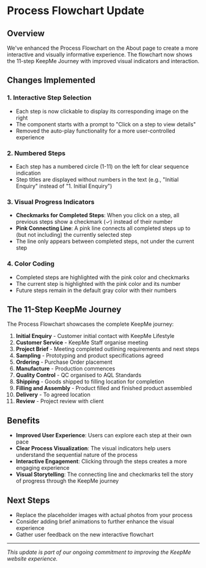 # Process Flowchart Update

## Overview

We've enhanced the Process Flowchart on the About page to create a more interactive and visually informative experience. The flowchart now shows the 11-step KeepMe Journey with improved visual indicators and interaction.

## Changes Implemented

### 1. Interactive Step Selection
- Each step is now clickable to display its corresponding image on the right
- The component starts with a prompt to "Click on a step to view details"
- Removed the auto-play functionality for a more user-controlled experience

### 2. Numbered Steps
- Each step has a numbered circle (1-11) on the left for clear sequence indication
- Step titles are displayed without numbers in the text (e.g., "Initial Enquiry" instead of "1. Initial Enquiry")

### 3. Visual Progress Indicators
- **Checkmarks for Completed Steps**: When you click on a step, all previous steps show a checkmark (✓) instead of their number
- **Pink Connecting Line**: A pink line connects all completed steps up to (but not including) the currently selected step
- The line only appears between completed steps, not under the current step

### 4. Color Coding
- Completed steps are highlighted with the pink color and checkmarks
- The current step is highlighted with the pink color and its number
- Future steps remain in the default gray color with their numbers

## The 11-Step KeepMe Journey

The Process Flowchart showcases the complete KeepMe journey:

1. **Initial Enquiry** - Customer initial contact with KeepMe Lifestyle
2. **Customer Service** - KeepMe Staff organise meeting
3. **Project Brief** - Meeting completed outlining requirements and next steps
4. **Sampling** - Prototyping and product specifications agreed
5. **Ordering** - Purchase Order placement
6. **Manufacture** - Production commences
7. **Quality Control** - QC organised to AQL Standards
8. **Shipping** - Goods shipped to filling location for completion
9. **Filling and Assembly** - Product filled and finished product assembled
10. **Delivery** - To agreed location
11. **Review** - Project review with client

## Benefits

- **Improved User Experience**: Users can explore each step at their own pace
- **Clear Process Visualization**: The visual indicators help users understand the sequential nature of the process
- **Interactive Engagement**: Clicking through the steps creates a more engaging experience
- **Visual Storytelling**: The connecting line and checkmarks tell the story of progress through the KeepMe journey

## Next Steps

- Replace the placeholder images with actual photos from your process
- Consider adding brief animations to further enhance the visual experience
- Gather user feedback on the new interactive flowchart

---

*This update is part of our ongoing commitment to improving the KeepMe website experience.*
